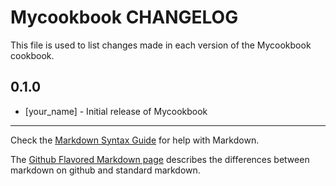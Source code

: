 # Mycookbook CHANGELOG

This file is used to list changes made in each version of the Mycookbook cookbook.

## 0.1.0
- [your_name] - Initial release of Mycookbook

- - -
Check the [Markdown Syntax Guide](http://daringfireball.net/projects/markdown/syntax) for help with Markdown.

The [Github Flavored Markdown page](http://github.github.com/github-flavored-markdown/) describes the differences between markdown on github and standard markdown.
